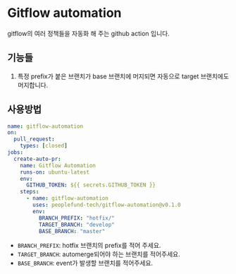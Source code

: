 # Gitflow automation
gitflow의 여러 정책들을 자동화 해 주는 github action 입니다.

## 기능들
1. 특정 prefix가 붙은 브랜치가 base 브랜치에 머지되면 자동으로 target 브랜치에도 머지합니다.

## 사용방법
```yaml
name: gitflow-automation
on:
  pull_request:
    types: [closed]
jobs:
  create-auto-pr:
    name: Gitflow Automation
    runs-on: ubuntu-latest
    env:
      GITHUB_TOKEN: ${{ secrets.GITHUB_TOKEN }}
    steps:
      - name: gitflow-automation
        uses: peoplefund-tech/gitflow-automation@v0.1.0
        env:
          BRANCH_PREFIX: "hotfix/"
          TARGET_BRANCH: "develop"
          BASE_BRANCH: "master"
```
- `BRANCH_PREFIX`: hotfix 브랜치의 prefix를 적어 주세요.
- `TARGET_BRANCH`: automerge되어야 하는 브랜치를 적어주세요.
- `BASE_BRANCH`: event가 발생할 브랜치를 적어주세요.
